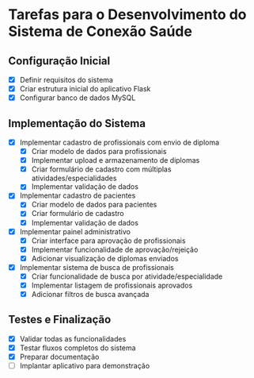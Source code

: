 # Tarefas para o Desenvolvimento do Sistema de Conexão Saúde

## Configuração Inicial
- [x] Definir requisitos do sistema
- [x] Criar estrutura inicial do aplicativo Flask
- [x] Configurar banco de dados MySQL

## Implementação do Sistema
- [x] Implementar cadastro de profissionais com envio de diploma
  - [x] Criar modelo de dados para profissionais
  - [x] Implementar upload e armazenamento de diplomas
  - [x] Criar formulário de cadastro com múltiplas atividades/especialidades
  - [x] Implementar validação de dados
- [x] Implementar cadastro de pacientes
  - [x] Criar modelo de dados para pacientes
  - [x] Criar formulário de cadastro
  - [x] Implementar validação de dados
- [x] Implementar painel administrativo
  - [x] Criar interface para aprovação de profissionais
  - [x] Implementar funcionalidade de aprovação/rejeição
  - [x] Adicionar visualização de diplomas enviados
- [x] Implementar sistema de busca de profissionais
  - [x] Criar funcionalidade de busca por atividade/especialidade
  - [x] Implementar listagem de profissionais aprovados
  - [x] Adicionar filtros de busca avançada

## Testes e Finalização
- [x] Validar todas as funcionalidades
- [x] Testar fluxos completos do sistema
- [x] Preparar documentação
- [ ] Implantar aplicativo para demonstração
